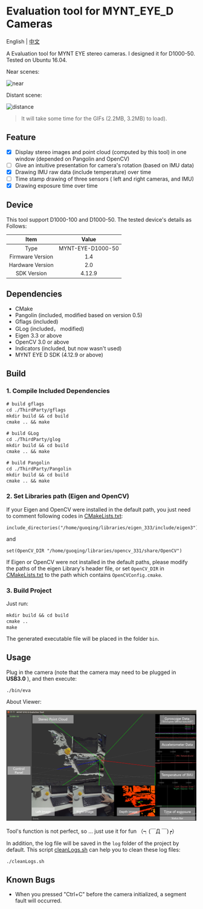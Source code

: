 # Evaluation tool for MYNT_EYE_D Cameras

English | [中文](./ReadMe_ch.md)

A Evaluation tool for MYNT EYE stereo cameras. I designed it for D1000-50. Tested on Ubuntu 16.04.

Near scenes:

![near](../MYNT_EYE_D_EVA/doc/near.gif)

Distant scene:

![distance](../MYNT_EYE_D_EVA/doc/far.gif)

> It will take some time for the GIFs (2.2MB, 3.2MB) to load).

## Feature

- [x] Display stereo images and point cloud (computed by this tool) in one window (depended on Pangolin and OpenCV)
- [ ] Give an intuitive presentation for camera's rotation (based on IMU data)
- [x] Drawing IMU raw data (include temperature) over time
- [ ] Time stamp drawing of three sensors ( left and right cameras, and IMU)
- [x] Drawing exposure time over time

## Device

This tool support D1000-100 and D1000-50. The tested device's details as Follows:

Item|Value
:-:|:-:
Type|MYNT-EYE-D1000-50
Firmware Version|1.4
Hardware Version|2.0
SDK Version|4.12.9

## Dependencies

- CMake
- Pangolin (included, modified based on version 0.5)
- Gflags (included)
- GLog (included， modified)
- Eigen 3.3 or above
- OpenCV 3.0 or above
- Indicators (included, but now wasn't used)
- MYNT EYE D SDK (4.12.9 or above)

## Build

### 1. Compile Included Dependencies

```
# build gflags
cd ./ThirdParty/gflags 
mkdir build && cd build 
cmake .. && make 
```

```
# build GLog
cd ./ThirdParty/glog 
mkdir build && cd build 
cmake .. && make 
```

```
# build Pangolin
cd ./ThirdParty/Pangolin 
mkdir build && cd build 
cmake .. && make 
```

### 2. Set Libraries path (Eigen and OpenCV)

If your Eigen and OpenCV were installed in the default path, you just need to comment following codes in [CMakeLists.txt](./CMakeLists.txt):

```
include_directories("/home/guoqing/libraries/eigen_333/include/eigen3")
```
and
```
set(OpenCV_DIR "/home/guoqing/libraries/opencv_331/share/OpenCV")
```

If Eigen or OpenCV were not installed in the default paths, please modify the paths of the eigen Library's header file, or set `OpenCV_DIR` in [CMakeLists.txt](./CMakeLists.txt) to the path which contains `OpenCVConfig.cmake`.

### 3. Build Project

Just run:

```
mkdir build && cd build
cmake ..
make
```

The generated executable file will be placed in the folder `bin`.

## Usage

Plug in the camera (note that the camera may need to be plugged in  **USB3.0** ), and then execute:

```
./bin/eva
```

About Viewer:

![GUI_en](./doc/GUI_en.png)

Tool's function is not perfect, so ... just use it for fun （┑(￣Д ￣)┍）

In addition, the log file will be saved in the `log` folder of the project by default. This script [cleanLogs.sh](./cleanLogs.sh) can help you to clean these log files:

```
./cleanLogs.sh
```

## Known Bugs

- When you pressed "Ctrl+C" before the camera initialized, a segment fault will occurred.


